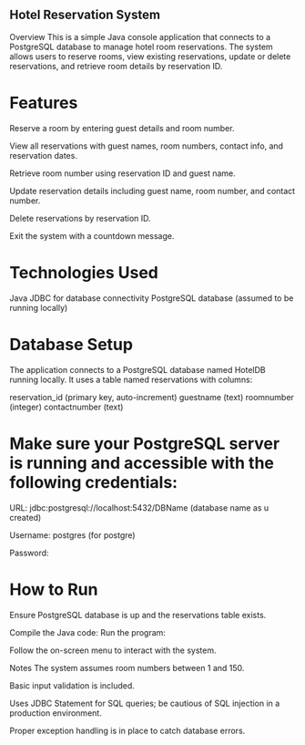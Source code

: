 ## Hotel Reservation System
Overview
This is a simple Java console application that connects to a PostgreSQL database to manage hotel room reservations. The system allows users to reserve rooms, view existing reservations, update or delete reservations, and retrieve room details by reservation ID.

# Features
Reserve a room by entering guest details and room number.

View all reservations with guest names, room numbers, contact info, and reservation dates.

Retrieve room number using reservation ID and guest name.

Update reservation details including guest name, room number, and contact number.

Delete reservations by reservation ID.

Exit the system with a countdown message.

# Technologies Used
Java 
JDBC for database connectivity
PostgreSQL database (assumed to be running locally)


# Database Setup
The application connects to a PostgreSQL database named HotelDB running locally. It uses a table named reservations with columns:

reservation_id (primary key, auto-increment)
guestname (text)
roomnumber (integer)
contactnumber (text)

# Make sure your PostgreSQL server is running and accessible with the following credentials:

URL: jdbc:postgresql://localhost:5432/DBName (database name as u created)

Username: postgres (for postgre)

Password: 


# How to Run
Ensure PostgreSQL database is up and the reservations table exists.

Compile the Java code:
Run the program:

Follow the on-screen menu to interact with the system.

Notes
The system assumes room numbers between 1 and 150.

Basic input validation is included.

Uses JDBC Statement for SQL queries; be cautious of SQL injection in a production environment.

Proper exception handling is in place to catch database errors.

